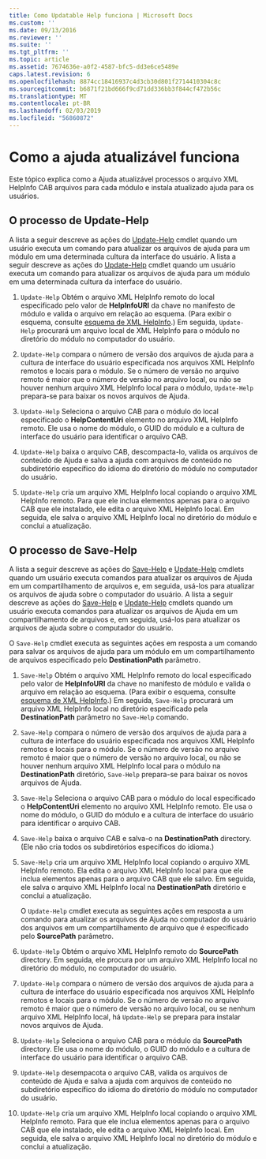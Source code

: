 ```yaml
---
title: Como Updatable Help funciona | Microsoft Docs
ms.custom: ''
ms.date: 09/13/2016
ms.reviewer: ''
ms.suite: ''
ms.tgt_pltfrm: ''
ms.topic: article
ms.assetid: 7674636e-a0f2-4587-bfc5-dd3e6ce5489e
caps.latest.revision: 6
ms.openlocfilehash: 8874cc18416937c4d3cb30d801f2714410304c8c
ms.sourcegitcommit: b6871f21bd666f9cd71dd336bb3f844cf472b56c
ms.translationtype: MT
ms.contentlocale: pt-BR
ms.lasthandoff: 02/03/2019
ms.locfileid: "56860872"
---
```

# <a name="how-updatable-help-works"></a>Como a ajuda atualizável funciona

Este tópico explica como a Ajuda atualizável processos o arquivo XML HelpInfo CAB arquivos para cada módulo e instala atualizado ajuda para os usuários.

## <a name="the-update-help-process"></a>O processo de Update-Help

A lista a seguir descreve as ações do [Update-Help](/powershell/module/Microsoft.PowerShell.Core/Update-Help) cmdlet quando um usuário executa um comando para atualizar os arquivos de ajuda para um módulo em uma determinada cultura da interface do usuário.
A lista a seguir descreve as ações do [Update-Help](/powershell/module/Microsoft.PowerShell.Core/Update-Help) cmdlet quando um usuário executa um comando para atualizar os arquivos de ajuda para um módulo em uma determinada cultura da interface do usuário.

1. `Update-Help` Obtém o arquivo XML HelpInfo remoto do local especificado pelo valor de **HelpInfoURI** da chave no manifesto de módulo e valida o arquivo em relação ao esquema. (Para exibir o esquema, consulte [esquema de XML HelpInfo](./helpinfo-xml-schema.md).) Em seguida, `Update-Help` procurará um arquivo local de XML HelpInfo para o módulo no diretório do módulo no computador do usuário.

2. `Update-Help` compara o número de versão dos arquivos de ajuda para a cultura de interface do usuário especificada nos arquivos XML HelpInfo remotos e locais para o módulo. Se o número de versão no arquivo remoto é maior que o número de versão no arquivo local, ou não se houver nenhum arquivo XML HelpInfo local para o módulo, `Update-Help` prepara-se para baixar os novos arquivos de Ajuda.

3. `Update-Help` Seleciona o arquivo CAB para o módulo do local especificado o **HelpContentUri** elemento no arquivo XML HelpInfo remoto. Ele usa o nome do módulo, o GUID do módulo e a cultura de interface do usuário para identificar o arquivo CAB.

4. `Update-Help` baixa o arquivo CAB, descompacta-lo, valida os arquivos de conteúdo de Ajuda e salva a ajuda com arquivos de conteúdo no subdiretório específico do idioma do diretório do módulo no computador do usuário.

5. `Update-Help` cria um arquivo XML HelpInfo local copiando o arquivo XML HelpInfo remoto. Para que ele inclua elementos apenas para o arquivo CAB que ele instalado, ele edita o arquivo XML HelpInfo local. Em seguida, ele salva o arquivo XML HelpInfo local no diretório do módulo e conclui a atualização.

## <a name="the-save-help-process"></a>O processo de Save-Help

A lista a seguir descreve as ações do [Save-Help](/powershell/module/Microsoft.PowerShell.Core/Save-Help) e [Update-Help](/powershell/module/Microsoft.PowerShell.Core/Update-Help) cmdlets quando um usuário executa comandos para atualizar os arquivos de Ajuda em um compartilhamento de arquivos e, em seguida, usá-los para atualizar os arquivos de ajuda sobre o computador do usuário.
A lista a seguir descreve as ações do [Save-Help](/powershell/module/Microsoft.PowerShell.Core/Save-Help) e [Update-Help](/powershell/module/Microsoft.PowerShell.Core/Update-Help) cmdlets quando um usuário executa comandos para atualizar os arquivos de Ajuda em um compartilhamento de arquivos e, em seguida, usá-los para atualizar os arquivos de ajuda sobre o computador do usuário.

O `Save-Help` cmdlet executa as seguintes ações em resposta a um comando para salvar os arquivos de ajuda para um módulo em um compartilhamento de arquivos especificado pelo **DestinationPath** parâmetro.

1. `Save-Help` Obtém o arquivo XML HelpInfo remoto do local especificado pelo valor de **HelpInfoURI** da chave no manifesto de módulo e valida o arquivo em relação ao esquema. (Para exibir o esquema, consulte [esquema de XML HelpInfo](./helpinfo-xml-schema.md).) Em seguida, `Save-Help` procurará um arquivo XML HelpInfo local no diretório especificado pela **DestinationPath** parâmetro no `Save-Help` comando.

2. `Save-Help` compara o número de versão dos arquivos de ajuda para a cultura de interface do usuário especificada nos arquivos XML HelpInfo remotos e locais para o módulo. Se o número de versão no arquivo remoto é maior que o número de versão no arquivo local, ou não se houver nenhum arquivo XML HelpInfo local para o módulo na **DestinationPath** diretório, `Save-Help` prepara-se para baixar os novos arquivos de Ajuda.

3. `Save-Help` Seleciona o arquivo CAB para o módulo do local especificado o **HelpContentUri** elemento no arquivo XML HelpInfo remoto. Ele usa o nome do módulo, o GUID do módulo e a cultura de interface do usuário para identificar o arquivo CAB.

4. `Save-Help` baixa o arquivo CAB e salva-o na **DestinationPath** directory. (Ele não cria todos os subdiretórios específicos do idioma.)

5. `Save-Help` cria um arquivo XML HelpInfo local copiando o arquivo XML HelpInfo remoto. Ela edita o arquivo XML HelpInfo local para que ele inclua elementos apenas para o arquivo CAB que ele salvo. Em seguida, ele salva o arquivo XML HelpInfo local na **DestinationPath** diretório e conclui a atualização.

   O `Update-Help` cmdlet executa as seguintes ações em resposta a um comando para atualizar os arquivos de Ajuda no computador do usuário dos arquivos em um compartilhamento de arquivo que é especificado pelo **SourcePath** parâmetro.

1. `Update-Help` Obtém o arquivo XML HelpInfo remoto do **SourcePath** directory. Em seguida, ele procura por um arquivo XML HelpInfo local no diretório do módulo, no computador do usuário.

2. `Update-Help` compara o número de versão dos arquivos de ajuda para a cultura de interface do usuário especificada nos arquivos XML HelpInfo remotos e locais para o módulo. Se o número de versão no arquivo remoto é maior que o número de versão no arquivo local, ou se nenhum arquivo XML HelpInfo local, há `Update-Help` se prepara para instalar novos arquivos de Ajuda.

3. `Update-Help` Seleciona o arquivo CAB para o módulo da **SourcePath** directory. Ele usa o nome do módulo, o GUID do módulo e a cultura de interface do usuário para identificar o arquivo CAB.

4. `Update-Help` desempacota o arquivo CAB, valida os arquivos de conteúdo de Ajuda e salva a ajuda com arquivos de conteúdo no subdiretório específico do idioma do diretório do módulo no computador do usuário.

5. `Update-Help` cria um arquivo XML HelpInfo local copiando o arquivo XML HelpInfo remoto. Para que ele inclua elementos apenas para o arquivo CAB que ele instalado, ele edita o arquivo XML HelpInfo local. Em seguida, ele salva o arquivo XML HelpInfo local no diretório do módulo e conclui a atualização.